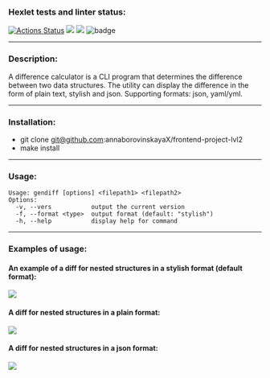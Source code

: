 ### Hexlet tests and linter status:
[![Actions Status](https://github.com/annaborovinskayaX/frontend-project-lvl2/workflows/hexlet-check/badge.svg)](https://github.com/annaborovinskayaX/frontend-project-lvl2/actions) <a href="https://codeclimate.com/github/codeclimate/codeclimate/maintainability"><img src="https://api.codeclimate.com/v1/badges/a99a88d28ad37a79dbf6/maintainability" /></a> <a href="https://codeclimate.com/github/codeclimate/codeclimate/test_coverage"><img src="https://api.codeclimate.com/v1/badges/a99a88d28ad37a79dbf6/test_coverage" /></a> ![badge](https://github.com/annaborovinskayaX/frontend-project-lvl2/actions/workflows/nodejs.yml/badge.svg)
***
### Description:
A difference calculator is a CLI program that determines the difference between two data structures. The utility can display the difference in the form of plain text, stylish and json.
Supporting formats: json, yaml/yml.
***
### Installation:
+ git clone git@github.com:annaborovinskayaX/frontend-project-lvl2
+ make install
***
### Usage:
	Usage: gendiff [options] <filepath1> <filepath2>
	Options:
	  -v, --vers           output the current version
	  -f, --format <type>  output format (default: "stylish")
	  -h, --help           display help for command
***
### Examples of usage:
#### An example of a diff for nested structures in a stylish format (default format):
<a href="https://asciinema.org/a/UkBXQAlomDhOgCe6JsNCAFXjQ"><img src="https://asciinema.org/a/UkBXQAlomDhOgCe6JsNCAFXjQ.svg"/></a>

#### A diff for nested structures in a plain format:
<a href="https://asciinema.org/a/VYaBA2hbjFdDyLYnY7iVBFuj3"><img src="https://asciinema.org/a/VYaBA2hbjFdDyLYnY7iVBFuj3.svg"/></a>

#### A diff for nested structures in a json format:
<a href="https://asciinema.org/a/Sv9GGQueCjOEpXTIrwNpJ2Ps6"><img src="https://asciinema.org/a/Sv9GGQueCjOEpXTIrwNpJ2Ps6.svg"/></a>
